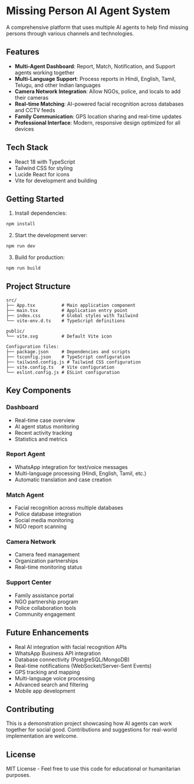 # Missing Person AI Agent System

A comprehensive platform that uses multiple AI agents to help find missing persons through various channels and technologies.

## Features

- **Multi-Agent Dashboard**: Report, Match, Notification, and Support agents working together
- **Multi-Language Support**: Process reports in Hindi, English, Tamil, Telugu, and other Indian languages
- **Camera Network Integration**: Allow NGOs, police, and locals to add their cameras
- **Real-time Matching**: AI-powered facial recognition across databases and CCTV feeds
- **Family Communication**: GPS location sharing and real-time updates
- **Professional Interface**: Modern, responsive design optimized for all devices

## Tech Stack

- React 18 with TypeScript
- Tailwind CSS for styling
- Lucide React for icons
- Vite for development and building

## Getting Started

1. Install dependencies:
```bash
npm install
```

2. Start the development server:
```bash
npm run dev
```

3. Build for production:
```bash
npm run build
```

## Project Structure

```
src/
├── App.tsx          # Main application component
├── main.tsx         # Application entry point
├── index.css        # Global styles with Tailwind
└── vite-env.d.ts    # TypeScript definitions

public/
└── vite.svg         # Default Vite icon

Configuration files:
├── package.json     # Dependencies and scripts
├── tsconfig.json    # TypeScript configuration
├── tailwind.config.js # Tailwind CSS configuration
├── vite.config.ts   # Vite configuration
└── eslint.config.js # ESLint configuration
```

## Key Components

### Dashboard
- Real-time case overview
- AI agent status monitoring
- Recent activity tracking
- Statistics and metrics

### Report Agent
- WhatsApp integration for text/voice messages
- Multi-language processing (Hindi, English, Tamil, etc.)
- Automatic translation and case creation

### Match Agent
- Facial recognition across multiple databases
- Police database integration
- Social media monitoring
- NGO report scanning

### Camera Network
- Camera feed management
- Organization partnerships
- Real-time monitoring status

### Support Center
- Family assistance portal
- NGO partnership program
- Police collaboration tools
- Community engagement

## Future Enhancements

- Real AI integration with facial recognition APIs
- WhatsApp Business API integration
- Database connectivity (PostgreSQL/MongoDB)
- Real-time notifications (WebSocket/Server-Sent Events)
- GPS tracking and mapping
- Multi-language voice processing
- Advanced search and filtering
- Mobile app development

## Contributing

This is a demonstration project showcasing how AI agents can work together for social good. Contributions and suggestions for real-world implementation are welcome.

## License

MIT License - Feel free to use this code for educational or humanitarian purposes.